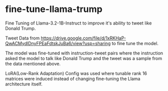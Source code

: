 # fine-tune-llama-trump

Fine Tuning of Llama-3.2-1B-Instruct to improve it's ability to tweet like Donald Trump. 

Tweet Data from https://drive.google.com/file/d/1xRKHaP-QwACMydlDnyFPEaFdtskJuBa6/view?usp=sharing to fine tune the model. 

The model was fine-tuned with instruction-tweet pairs where the instruction asked the model to talk like Donald Trump and the tweet was a sample from the data mentioned above. 

LoRA(Low-Rank Adaptation) Config was used where tunable rank 16 matrices were induced instead of changing fine-tuning the Llama architecture itself.


